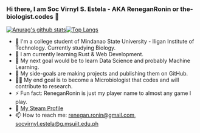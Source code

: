### Hi there, I am Soc Virnyl S. Estela - AKA ReneganRonin or the-biologist.codes 👋
<!--[![Website](https://img.shields.io/website?label=thebiologist.codes&style=for-the-badge&url=https%3A%2F%2Fthe-biologist.codes)](https://the-biologist.codes)
-->
[![Anurag's github stats](https://github-readme-stats.vercel.app/api?username=ReneganRonin&hide_border=true)](https://github.com/anuraghazra/github-readme-stats)[![Top Langs](https://github-readme-stats.vercel.app/api/top-langs/?username=ReneganRonin&hide_border=true&layout=compact)](https://github.com/anuraghazra/github-readme-stats)
<!--
**ReneganRonin/ReneganRonin** is a ✨ _special_ ✨ repository because its `README.md` (this file) appears on your GitHub profile.

Here are some ideas to get you started:

- 🔭 I’m currently working on ...
- 🌱 I’m currently learning ...
- 👯 I’m looking to collaborate on ...
- 🤔 I’m looking for help with ...
- 💬 Ask me about ...
- 📫 How to reach me: ...
- 😄 Pronouns: ...
- ⚡ Fun fact: ...
--> 
- :dna: I'm a college student of Mindanao State University - Iligan Institute of Technology. Currently studying Biology.
- :microscope: I am currently learning Rust & Web Development.
- :herb: My next goal would be to learn Data Science and probably Machine Learning.
- :thinking: My side-goals are making projects and publishing them on GitHub.
- :scientist: My end goal is to become a Microbiologist that codes and will contribute to research.
- ⚡ Fun fact: ReneganRonin is just my player name to almost any game I play.
- :rocket: [My Steam Profile](https://steamcommunity.com/profiles/76561198316160345/)
- 📫 How to reach me: renegan.ronin@gmail.com, socvirnyl.estela@g.msuiit.edu.ph
